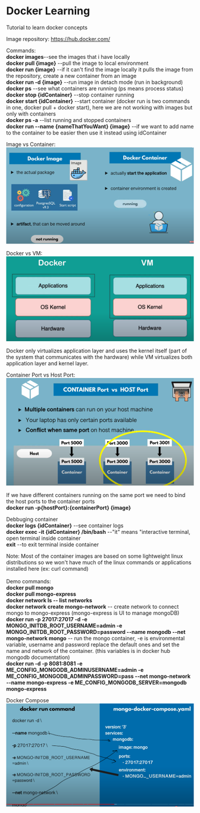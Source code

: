 # Docker Learning


Tutorial to learn docker concepts 

Image repository: 
https://hub.docker.com/ 

Commands:<br/>
<strong>docker images</strong>--see the images that i have locally<br/>
<strong>docker pull {image}</strong> --pull the image to local environment<br/>
<strong>docker run {image}</strong> --if it can't find the image locally it pulls the image from the repository, create a new container from an image<br/>
<strong>docker run -d {image}</strong> --run image in detach mode (run in background)<br/>
<strong>docker ps</strong> --see what containers are running (ps means process status)<br/>
<strong>docker stop {idContainer}</strong> --stop container running<br/>
<strong>docker start {idContainer}</strong> --start container (docker run is two commands in one, docker pull + docker start), here we are not working with images but only with containers<br/>
<strong>docker ps -a</strong> --list running and stopped containers<br/>
<strong>docker run --name {nameThatYouWant} {image}</strong> --if we want to add name to the container to be easier then use it instead using idContainer

Image vs Container: <br/>
![alt text](https://github.com/luislimaUM/Docker/blob/main/dockerImage.PNG)
<br/>

Docker vs VM: <br/>
![alt text](https://github.com/luislimaUM/Docker/blob/main/dockervsVM.PNG)

Docker only virtualizes application layer and uses the kernel itself (part of the system that communicates with the hardware) while VM virtualizes both application layer and kernel layer.

Container Port vs Host Port: <br/>
![alt text](https://github.com/luislimaUM/Docker/blob/main/dockerPorts.PNG)

If we have different containers running on the same port we need to bind the host ports to the container ports<br/>
<strong>docker run -p{hostPort}:{containerPort} {image}</strong>

Debbuging container<br/>
<strong>docker logs {idContainer}</strong> --see container logs<br/>
<strong>docker exec -it {idContainer} /bin/bash</strong> --"it" means "interactive terminal, open terminal inside container <br/>
<strong>exit</strong> --to exit terminal inside container <br/>

Note: Most of the container images are based on some lightweight linux distributions so we won't have much of the linux commands or applications installed here (ex: curl command)<br/><br/>
Demo commands: <br/>
<strong>docker pull mongo</strong> <br/>
<strong>docker pull mongo-express</strong> <br/>
<strong>docker network ls -- list networks</strong> <br/>
<strong>docker network create mongo-network</strong> -- create network to connect mongo to mongo-express (mongo-express is UI to manage mongoDB) <br/>
<strong>docker run -p 27017:27017 -d -e MONGO_INITDB_ROOT_USERNAME=admin -e MONGO_INITDB_ROOT_PASSWORD=password --name mongodb --net mongo-network mongo</strong> -- run the mongo container, -e is environmental variable, username and password replace the default ones and set the name and network of the container. (this variables is in docker hub mongodb documentation)<br/>
<strong>docker run -d -p 8081:8081 -e ME_CONFIG_MONGODB_ADMINUSERNAME=admin -e ME_CONFIG_MONGODB_ADMINPASSWORD=pass --net mongo-network --name mongo-express -e ME_CONFIG_MONGODB_SERVER=mongodb mongo-express</strong><br/>

Docker Compose<br/>
![alt text](https://github.com/luislimaUM/Docker/blob/main/dockercompose.PNG)<br/>
